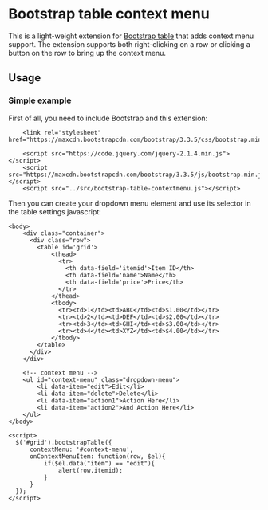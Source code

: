 Bootstrap table context menu
=======================

This is a light-weight extension for [Bootstrap table](http://bootstrap-table.wenzhixin.net.cn/) that adds context menu support. The extension supports both right-clicking on a row or clicking a button on the row to bring up the context menu.

Usage
-----
### Simple example
First of all, you need to include Bootstrap and this extension:
```
    <link rel="stylesheet" href="https://maxcdn.bootstrapcdn.com/bootstrap/3.3.5/css/bootstrap.min.css">

    <script src="https://code.jquery.com/jquery-2.1.4.min.js"></script>
    <script src="https://maxcdn.bootstrapcdn.com/bootstrap/3.3.5/js/bootstrap.min.js"></script>
    <script src="../src/bootstrap-table-contextmenu.js"></script>
```

Then you can create your dropdown menu element and use its selector in the table settings javascript:
```
<body>
    <div class="container">
      <div class="row">
        <table id='grid'>
            <thead>
              <tr>
                <th data-field='itemid'>Item ID</th>
                <th data-field='name'>Name</th>
                <th data-field='price'>Price</th>
              </tr>
            </thead>
            <tbody>
              <tr><td>1</td><td>ABC</td><td>$1.00</td></tr>
              <tr><td>2</td><td>DEF</td><td>$2.00</td></tr>
              <tr><td>3</td><td>GHI</td><td>$3.00</td></tr>
              <tr><td>4</td><td>XYZ</td><td>$4.00</td></tr>
            </tbody>
        </table>
      </div>  
    </div>
  
    <!-- context menu -->
    <ul id="context-menu" class="dropdown-menu">
        <li data-item="edit">Edit</li>
        <li data-item="delete">Delete</li>
        <li data-item="action1">Action Here</li>
        <li data-item="action2">And Action Here</li>
    </ul>  
</body>

<script>
  $('#grid').bootstrapTable({
      contextMenu: '#context-menu',
      onContextMenuItem: function(row, $el){
          if($el.data("item") == "edit"){
              alert(row.itemid);
          }
      }
  });
</script>
```
